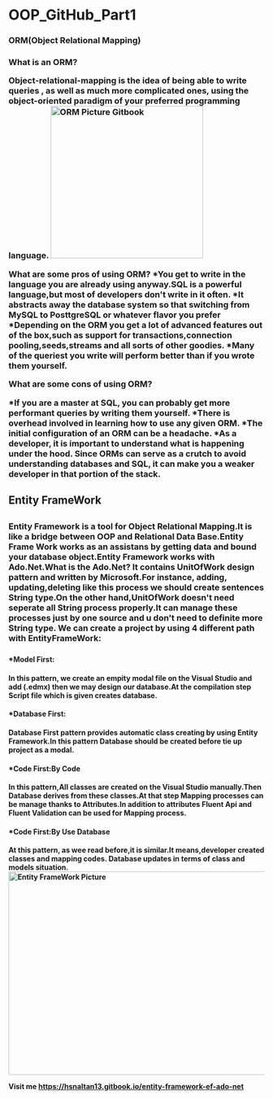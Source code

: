 # OOP_GitHub_Part1
<h3>ORM(Object Relational Mapping)<h3>
What is an ORM?
<p>Object-relational-mapping is the idea of being able to write queries , as well as much more complicated ones, using the object-oriented paradigm of your preferred programming language.
<img src="https://gblobscdn.gitbook.com/assets%2F-MNrO0PWI5eVuZV2v0d3%2F-MNrO5Gb0R_STPJqJkZL%2F-MNrStUhK7YPK2nwYkEZ%2FEntity-Framework-Architecture.png?alt=media&token=ab476d27-f58f-466f-be2e-45c3a2cae91c" title="ORM Picture Gitbook " width="300" height="300">


What are some pros of using ORM?
*You get to write in the language you are already using anyway.SQL is a powerful language,but most of developers don't write in it often.
*It abstracts away the database system so that switching from MySQL to PosttgreSQL or whatever flavor you prefer
*Depending on the ORM you get a lot of advanced features out of the box,such as support for transactions,connection pooling,seeds,streams and all sorts of other goodies.
*Many of the queriest you write will perform better than if you wrote them yourself.</p>
What are some cons of using ORM?
<p>*If you are a master at SQL, you can probably get more performant queries by writing them yourself.
*There is overhead involved in learning how to use any given ORM.
*The initial configuration of an ORM can be a headache.
*As a developer, it is important to understand what is happening under the hood. 
Since ORMs can serve as a crutch to avoid understanding databases and SQL, it can make you a weaker developer in that portion of the stack.</p>
<h2>Entity FrameWork<h2>
<h3><p>Entity Framework is a tool for Object Relational Mapping.It is like a bridge between OOP and Relational Data Base.Entity Frame Work works as an assistans by getting data and bound your database object.Entity Framework works with Ado.Net.What is the Ado.Net? 
It contains UnitOfWork design pattern and written by Microsoft.For instance, adding, updating,deleting like this process we should create sentences String type.On the other hand,UnitOfWork doesn't need seperate all String process properly.It can manage these processes just by one source and u don't need to definite more String type.
We can create a project by using 4 different path with EntityFrameWork:</p><h3>

<h4>*Model First:<h4>
In this pattern, we create an empity modal file on the Visual Studio and add (.edmx) then we may design our database.At the compilation step Script file which is given creates database.
<h4>*Database First:<h4>
Database First pattern provides automatic class creating by using Entity Framework.In this pattern Database should be created before tie up project as a modal.
<h4>*Code First:By Code<h4>
In this pattern,All classes are created on the Visual Studio manually.Then Database derives from these classes.At that step Mapping processes can be manage thanks to Attributes.In addition to attributes Fluent Api and Fluent Validation can be used for Mapping process.
<h4>*Code First:By Use Database<h4>
At this pattern, as wee read before,it is similar.It means,developer created classes and mapping codes.
Database updates in terms of class and models situation.






<img src="https://gblobscdn.gitbook.com/assets%2F-MNrO0PWI5eVuZV2v0d3%2F-MNrO5Gb0R_STPJqJkZL%2F-MNrW5-06-anPuyPSOXt%2F0_piJQgBv6DUDdtx_l%20(1).png?alt=media&token=5f22764f-4244-4471-abcd-94b9e1693425"  title="Entity FrameWork Picture" width="600" height="400">



Visit me
https://hsnaltan13.gitbook.io/entity-framework-ef-ado-net 
